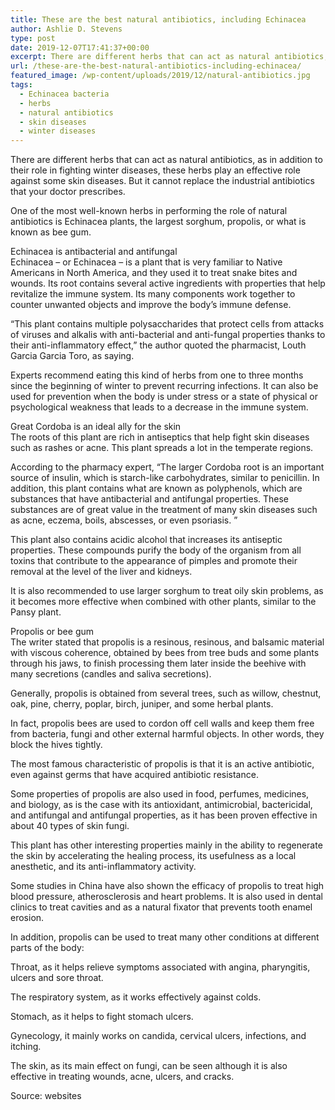 ```yaml
---
title: These are the best natural antibiotics, including Echinacea
author: Ashlie D. Stevens
type: post
date: 2019-12-07T17:41:37+00:00
excerpt: There are different herbs that can act as natural antibiotics, as in addition to their role in fighting winter diseases, these herbs play an effective role against some skin diseases
url: /these-are-the-best-natural-antibiotics-including-echinacea/
featured_image: /wp-content/uploads/2019/12/natural-antibiotics.jpg
tags:
  - Echinacea bacteria
  - herbs
  - natural antibiotics
  - skin diseases
  - winter diseases
---
```


There are different herbs that can act as natural antibiotics, as in addition to their role in fighting winter diseases, these herbs play an effective role against some skin diseases. But it cannot replace the industrial antibiotics that your doctor prescribes.

One of the most well-known herbs in performing the role of natural antibiotics is Echinacea plants, the largest sorghum, propolis, or what is known as bee gum.

Echinacea is antibacterial and antifungal  
Echinacea &#8211; or Echinacea &#8211; is a plant that is very familiar to Native Americans in North America, and they used it to treat snake bites and wounds. Its root contains several active ingredients with properties that help revitalize the immune system. Its many components work together to counter unwanted objects and improve the body&#8217;s immune defense.

&#8220;This plant contains multiple polysaccharides that protect cells from attacks of viruses and alkalis with anti-bacterial and anti-fungal properties thanks to their anti-inflammatory effect,&#8221; the author quoted the pharmacist, Louth Garcia Garcia Toro, as saying.

Experts recommend eating this kind of herbs from one to three months since the beginning of winter to prevent recurring infections. It can also be used for prevention when the body is under stress or a state of physical or psychological weakness that leads to a decrease in the immune system.

Great Cordoba is an ideal ally for the skin  
The roots of this plant are rich in antiseptics that help fight skin diseases such as rashes or acne. This plant spreads a lot in the temperate regions.

According to the pharmacy expert, &#8220;The larger Cordoba root is an important source of insulin, which is starch-like carbohydrates, similar to penicillin. In addition, this plant contains what are known as polyphenols, which are substances that have antibacterial and antifungal properties. These substances are of great value in the treatment of many skin diseases such as acne, eczema, boils, abscesses, or even psoriasis. &#8221;

This plant also contains acidic alcohol that increases its antiseptic properties. These compounds purify the body of the organism from all toxins that contribute to the appearance of pimples and promote their removal at the level of the liver and kidneys.

It is also recommended to use larger sorghum to treat oily skin problems, as it becomes more effective when combined with other plants, similar to the Pansy plant.

Propolis or bee gum  
The writer stated that propolis is a resinous, resinous, and balsamic material with viscous coherence, obtained by bees from tree buds and some plants through his jaws, to finish processing them later inside the beehive with many secretions (candles and saliva secretions).

Generally, propolis is obtained from several trees, such as willow, chestnut, oak, pine, cherry, poplar, birch, juniper, and some herbal plants.

In fact, propolis bees are used to cordon off cell walls and keep them free from bacteria, fungi and other external harmful objects. In other words, they block the hives tightly.

The most famous characteristic of propolis is that it is an active antibiotic, even against germs that have acquired antibiotic resistance.

Some properties of propolis are also used in food, perfumes, medicines, and biology, as is the case with its antioxidant, antimicrobial, bactericidal, and antifungal and antifungal properties, as it has been proven effective in about 40 types of skin fungi.

This plant has other interesting properties mainly in the ability to regenerate the skin by accelerating the healing process, its usefulness as a local anesthetic, and its anti-inflammatory activity.

Some studies in China have also shown the efficacy of propolis to treat high blood pressure, atherosclerosis and heart problems. It is also used in dental clinics to treat cavities and as a natural fixator that prevents tooth enamel erosion.

In addition, propolis can be used to treat many other conditions at different parts of the body:

Throat, as it helps relieve symptoms associated with angina, pharyngitis, ulcers and sore throat.

The respiratory system, as it works effectively against colds.

Stomach, as it helps to fight stomach ulcers.

Gynecology, it mainly works on candida, cervical ulcers, infections, and itching.

The skin, as its main effect on fungi, can be seen although it is also effective in treating wounds, acne, ulcers, and cracks.

Source: websites
